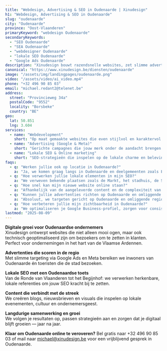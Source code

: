 ```yaml
---
title: "Webdesign, Advertising & SEO in Oudenaarde | Xinudesign"
h1: "Webdesign, Advertising & SEO in Oudenaarde"
slug: "oudenaarde"
city: "Oudenaarde"
province: "Oost-Vlaanderen"
primaryKeyword: "webdesign Oudenaarde"
secondaryKeywords:
  - "SEO Oudenaarde"
  - "SEA Oudenaarde"
  - "webdesigner Oudenaarde"
  - "lokale SEO Oudenaarde"
  - "Google Ads Oudenaarde"
description: "Xinudesign bouwt razendsnelle websites, zet slimme advertentiecampagnes op en versterkt jouw lokale vindbaarheid in Oudenaarde. Van het centrum tot de Vlaamse Ardennen: wij helpen je online groeien."
canonical: "https://www.xinudesign.be/diensten/oudenaarde"
image: "/assets/img/landingpages/oudenaarde.png"
video: "/assets/video/ai_video.mp4"
phone: "+32 496 90 85 03"
email: "michael.redant2@telenet.be"
address:
  street: "Provincieweg 34a"
  postalCode: "9552"
  locality: "Borsbeke"
  country: "BE"
geo:
  lat: 50.851
  lng: 3.604
services:
  - name: "Webdevelopment"
    short: "Op maat gemaakte websites die even stijlvol en karaktervol zijn als Oudenaarde zelf."
  - name: "Advertising (Google & Meta)"
    short: "Gerichte campagnes die jouw merk onder de aandacht brengen bij inwoners van Oudenaarde en de Vlaamse Ardennen."
  - name: "Lokale SEO & Online marketing"
    short: "SEO-strategieën die inspelen op de lokale charme en beleving van Oudenaarde."
faqs:
  - q: "Werken jullie ook op locatie in Oudenaarde?"
    a: "Ja, we komen graag langs in Oudenaarde en deelgemeenten zoals Ename, Eine, Leupegem, Mater en Nederename."
  - q: "Hoe verwerken jullie lokale elementen in mijn SEO?"
    a: "We verweven bekende plaatsen zoals de Markt, het stadhuis, de Schelde en het Centrum Ronde van Vlaanderen in je contentstrategie."
  - q: "Hoe snel kan mijn nieuwe website online staan?"
    a: "Afhankelijk van de aangeleverde content en de complexiteit van het project is een lancering binnen 2–4 weken haalbaar."
  - q: "Kunnen jullie advertenties richten op Oudenaarde en omliggende gemeenten?"
    a: "Absoluut, we targeten gericht op Oudenaarde en omliggende regio’s zoals Ronse, Kluisbergen en Horebeke."
  - q: "Hoe verbeteren jullie mijn zichtbaarheid in Oudenaarde?"
    a: "We optimaliseren je Google Business-profiel, zorgen voor consistente bedrijfsgegevens en gebruiken zoekwoorden zoals 'webdesigner Oudenaarde' en 'SEO Oudenaarde'."
lastmod: "2025-08-09"
---
```


**Digitale groei voor Oudenaardse ondernemers**  
Xinudesign ontwerpt websites die niet alleen mooi ogen, maar ook technisch geoptimaliseerd zijn om bezoekers om te zetten in klanten. Perfect voor ondernemingen in het hart van de Vlaamse Ardennen.

**Advertenties die scoren in de regio**  
Met slimme targeting via Google Ads en Meta bereiken we inwoners van Oudenaarde én toeristen die de stad bezoeken.

**Lokale SEO met een Oudenaardse toets**  
Van de Ronde van Vlaanderen tot het Begijnhof: we verwerken herkenbare, lokale referenties om jouw SEO kracht bij te zetten.

**Content die verbindt met de streek**  
We creëren blogs, nieuwsbrieven en visuals die inspelen op lokale evenementen, cultuur en ondernemersgeest.

**Langdurige samenwerking en groei**  
We volgen je resultaten op, passen strategieën aan en zorgen dat je digitaal blijft groeien — jaar na jaar.

**Klaar om Oudenaarde online te veroveren?**
Bel gratis naar +32 496 90 85 03 of mail naar michael@xinudesign.be voor een vrijblijvend gesprek in Oudenaarde.
